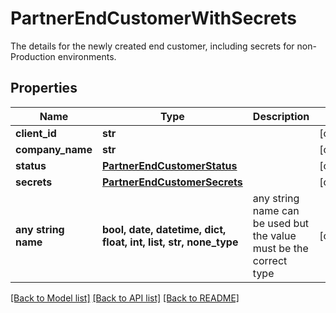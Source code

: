# PartnerEndCustomerWithSecrets

The details for the newly created end customer, including secrets for non-Production environments.

## Properties
Name | Type | Description | Notes
------------ | ------------- | ------------- | -------------
**client_id** | **str** |  | [optional] 
**company_name** | **str** |  | [optional] 
**status** | [**PartnerEndCustomerStatus**](PartnerEndCustomerStatus.md) |  | [optional] 
**secrets** | [**PartnerEndCustomerSecrets**](PartnerEndCustomerSecrets.md) |  | [optional] 
**any string name** | **bool, date, datetime, dict, float, int, list, str, none_type** | any string name can be used but the value must be the correct type | [optional]

[[Back to Model list]](../README.md#documentation-for-models) [[Back to API list]](../README.md#documentation-for-api-endpoints) [[Back to README]](../README.md)


